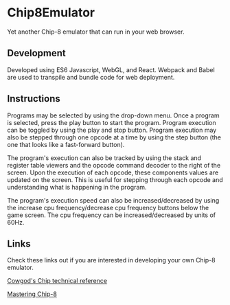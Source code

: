 # Chip8Emulator

Yet another Chip-8 emulator that can run in your web browser. 

## Development
Developed using ES6 Javascript, WebGL, and React.  Webpack and Babel are used to 
transpile and bundle code for web deployment. 

## Instructions
Programs may be selected by using the drop-down menu. Once a program is selected, press the play button to start
the program. Program execution can be toggled by using the play and stop button.  Program execution may also be stepped 
through one opcode at a time by using the step button (the one that looks like a fast-forward button). 

The program's execution can also be tracked by using the stack and register table viewers and the opcode command 
decoder to the right of the screen.  Upon the execution of each opcode, these components values are updated on the 
screen.  This is useful for stepping through each opcode and understanding what is happening in the program.

The program's execution speed can also be increased/decreased by using the increase cpu frequency/decrease cpu frequency buttons
below the game screen.  The cpu frequency can be increased/decreased by units of 60Hz.

## Links
Check these links out if you are interested in developing your own Chip-8 emulator.

[Cowgod's Chip technical reference](http://devernay.free.fr/hacks/chip8/C8TECH10.HTM)

[Mastering Chip-8](http://mattmik.com/files/chip8/mastering/chip8.html)

